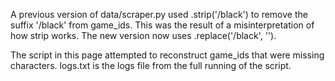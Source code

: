 A previous version of data/scraper.py used .strip('/black') to remove the 
suffix '/black' from game_ids. This was the result of a misinterpretation of 
how strip works. The new version now uses .replace('/black', '').

The script in this page attempted to reconstruct game_ids that were missing 
characters. logs.txt is the logs file from the full running of the script.
